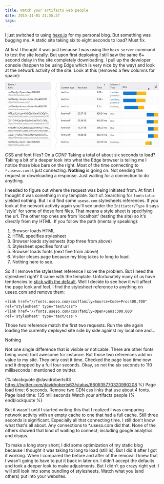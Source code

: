 ```yaml
---
title: Watch your artifacts web people
date: 2015-11-01 21:55:37
tags:
---
```

I just switched to using [hexo.io][] for my personal blog. But something was bugging me. A static site taking six to eight seconds to load? Must fix.
<!--more-->
At first I thought it was just because I was using the `hexo server` command to test the site locally. But upon first deploying I still saw the same 6+ second delay in the site completely downloading. I pull up the developer console (happen to be using Edge which is very nice by the way) and look at the network activity of the site. Look at this (removed a few columns for space):

![](/images/long-load-time-network.png)

CSS and font files? On a CDN? Taking a total of about six seconds to load? Taking a bit of a deeper look into what the Edge browser is telling me I notice those blue bars on the right. Most of the time connecting to `*.useso.com` is just connecting. **Nothing** is going on. Not sending the request or downloading a response. Just waiting for a connection to do anything.

I needed to figure out where the request was being initiated from. At first I thought it was something in my template. Sort of. Searching for `fontstatic` yielded nothing. But I did find some `useso.com` stylesheets references. If you look at the network activity again you'll see under the `Initiator/Type` it says 'style' for some of those font files. That means a style sheet is specifying the url. The other top ones are from 'localhost' (testing the site) so it's directly from my HTML. If you follow the path (mentally speaking):

1. Browser loads HTML
2. HTML specifies stylesheet
3. Browser loads stylesheets (top three from above)
4. Stylesheet specifies font url
5. Browser loads fonts (next five from above)
6. Visitor closes page because my blog takes to long to load.
7. Nothing here to see.

So if I remove the stylesheet reference I solve the problem. But I need the stylesheet right? It came with the template. Unfortunately many of us have tendencies to [stick with the default][]. Well I decide to see how it will affect the page look and feel. I find the stylesheet reference to anything on useso.com and remove them:

```
<link href="//fonts.useso.com/css?family=Source+Code+Pro:400,700" rel="stylesheet" type="text/css">  
<link href='//fonts.useso.com/css?family=Open+Sans:300,600' rel='stylesheet' type='text/css'>  
```

Those two reference match the first two requests. Run the site again loading the currently deployed site side by side against my local one and...

Nothing

Not one single difference that is visible or noticable. There are other fonts being used; font awesome for instance. But those two references add no value to my site. They only cost it time. Checked the page load time now and it dropped by a full four seconds. Okay, so not the six seconds to 110 milliseconds I mentioned on twitter.

{% blockquote @davidroberts63 https://twitter.com/davidroberts63/status/660935770320990208 %}
Page load time: 6 seconds. Remove two CDN css links that use about 4 fonts.
Page load time: 135 milliseconds
Watch your artifacts people
{% endblockquote %}

But it wasn't until I started writing this that I realized I was comparing network activity with an empty cache to one that had a full cache. Still three seconds is significant. Especially all that connecting time. I still don't know what that's all about. Any connections to *.useso.com did that. None of the others showed that kind of waiting to connect; including google analytics and disqus.

To make a long story short; I did some optimization of my static blog because I thought it was taking to long to load (still is). But I did it after I got it working. When I compared the before and after of the removal I knew that I wasn't going to have to put it back in later on. I didn't accept the defaults and took a deeper look to make adjustments. But I didn't go crazy right yet. I will still look into some bundling of stylesheets. Watch what you (and others) put into your websites.

[hexo.io]:https://hexo.io/
[stick with the default]:http://teapotcoder.com/post/net-default-syndrome